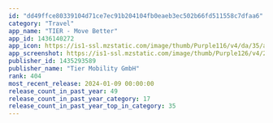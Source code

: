 ```yaml
---
id: "dd49ffce80339104d71ce7ec91b204104fb0eaeb3ec502b66fd511558c7dfaa6"
category: "Travel"
app_name: "TIER - Move Better"
app_id: 1436140272
app_icon: https://is1-ssl.mzstatic.com/image/thumb/Purple116/v4/da/35/a9/da35a9b9-4533-3a78-0158-827f89b55ada/AppIcon-1x_U007ephone-85-220.png/1024x1024bb.png
app_screenshot: https://is1-ssl.mzstatic.com/image/thumb/Purple126/v4/2e/aa/c8/2eaac8d7-e8b3-e996-b619-c8de939af797/29acd28d-5564-4068-bae2-e850180f9ed5_43.jpg/1242x2688bb.png
publisher_id: 1435293589
publisher_name: "Tier Mobility GmbH"
rank: 404
most_recent_release: 2024-01-09 00:00:00
release_count_in_past_year: 49
release_count_in_past_year_category: 17
release_count_in_past_year_top_in_category: 35
---
```

